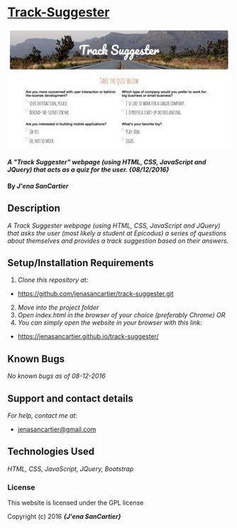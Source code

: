 # [Track-Suggester](https://jenasancartier.github.io/track-suggester/)
![project image](/img/screenshot.png)

#### _A "Track Suggester" webpage (using HTML, CSS, JavaScript and JQuery) that acts as a quiz for the user. {08/12/2016}_

#### By _**J'ena SanCartier**_

## Description

_A Track Suggester webpage (using HTML, CSS, JavaScript and JQuery) that asks the user (most likely a student at Epicodus) a series of questions about themselves and provides a track suggestion based on their answers._

## Setup/Installation Requirements

1. _Clone this repository at:_
  * https://github.com/jenasancartier/track-suggester.git
2. _Move into the project folder_
3. _Open index.html in the browser of your choice (preferably Chrome) OR_
4. _You can simply open the website in your browser with this link:_
  * https://jenasancartier.github.io/track-suggester/

## Known Bugs

_No known bugs as of 08-12-2016_

## Support and contact details

_For help, contact me at:_
* [jenasancartier@gmail.com](mailto:jenasancartier@gmail.com)

## Technologies Used

_HTML, CSS, JavaScript, JQuery, Bootstrap_

### License

This website is licensed under the GPL license

Copyright (c) 2016 **_{J'ena SanCartier}_**
